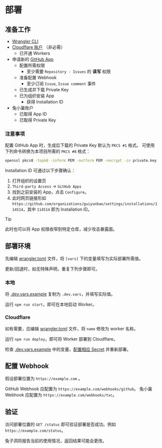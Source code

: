 # 部署

## 准备工作

- [Wrangler CLI](https://github.com/cloudflare/workers-sdk)
- [Cloudflare 账户](https://cloudflare.com) （非必需）
  - 已开通 Workers
- 申请新的 [GitHub App](https://docs.github.com/zh/apps)
  - 配置所需权限
    - 至少需要 `Repository - Issues` 的 **读写** 权限
  - 准备配置 Webhook
    - 至少订阅 `Issue`, `Issue comment` 事件
  - 已生成并下载 Private Key
  - 已为组织安装 App
    - 获得 Installation ID
- 兔小巢账户
  - 已取得 App ID
  - 已取得 Private Key

### 注意事项

配置 GitHub App 时，生成后下载的 Private Key 默认为 `PKCS #1` 格式。
可使用下列命令转换为本项目所需的 `PKCS #8` 格式：

```sh
openssl pkcs8 -topk8 -inform PEM -outform PEM -nocrypt -in private.key | base64
```

Installation ID 可通过以下步骤确认：
1. 打开组织的设置页
2. `Third-party Access` -> `GitHub Apps`
3. 找到之前安装的 App，点击 `Configure`。
4. 此时网页链接形如 `https://github.com/organizations/guiyunbao/settings/installations/114514`，其中 `114514` 即为 Installation ID。

>[!TIP]
>此时也可以将 App 权限收窄到特定仓库，减少攻击暴露面。

## 部署环境

先编辑 [wrangler.toml](../wrangler.toml) 文件，将 `[vars]` 下的变量填写为实际部署所需值。

更新/回退时，如无特殊声明，重复下列步骤即可。

### 本地

将 [.dev.vars.example](../.dev.vars.example) 复制为 `.dev.vars`，并填写实际值。

运行 `npm run start`，即可在本地启动 Worker。

### Cloudflare

如有需要，应编辑 [wrangler.toml](../wrangler.toml) 文件，将 `name` 修改为 worker 名称。

运行 `npm run deploy`，即可将 Worker 部署到 Cloudflare。

检查 [.dev.vars.example](../.dev.vars.example) 中的变量，[配置相应 Secret](https://developers.cloudflare.com/workers/configuration/secrets/) 并重新部署。

## 配置 Webhook

假设部署位置为 `https://example.com` 。

GitHub Webhook 应配置为 `https://example.com/webhooks/github`。
兔小巢 Webhook 应配置为 `https://example.com/webhooks/txc`。

## 验证

访问部署位置的 `GET /status` 即可验证部署是否成功。例如 `https://example.com/status`。

兔子洞将报告当前的使用情况，返回结果可能会更改。

